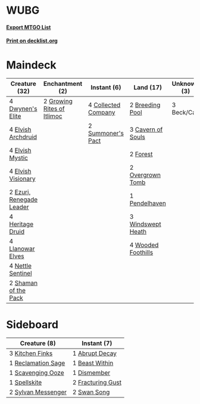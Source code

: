 # WUBG

#### [Export MTGO List](../collection/WUBG/WUBG.txt)
#### [Print on decklist.org](http://decklist.org/?deckmain=3%09Beck/Call%0A2%09Breeding%20Pool%0A3%09Cavern%20of%20Souls%0A4%09Collected%20Company%0A4%09Dwynen's%20Elite%0A4%09Elvish%20Archdruid%0A4%09Elvish%20Mystic%0A4%09Elvish%20Visionary%0A2%09Ezuri,%20Renegade%20Leader%0A2%09Forest%0A2%09Growing%20Rites%20of%20Itlimoc%0A4%09Heritage%20Druid%0A4%09Llanowar%20Elves%0A4%09Nettle%20Sentinel%0A2%09Overgrown%20Tomb%0A1%09Pendelhaven%0A2%09Shaman%20of%20the%20Pack%0A2%09Summoner's%20Pact%0A3%09Windswept%20Heath%0A4%09Wooded%20Foothills&deckside=1%09Abrupt%20Decay%0A1%09Beast%20Within%0A1%09Dismember%0A2%09Fracturing%20Gust%0A3%09Kitchen%20Finks%0A1%09Reclamation%20Sage%0A1%09Scavenging%20Ooze%0A1%09Spellskite%0A2%09Swan%20Song%0A2%09Sylvan%20Messenger)
# Maindeck

|                                           Creature (32)                                           |                                           Enchantment (2)                                           |                                         Instant (6)                                          |                                          Land (17)                                          |Unknown (3)|
|---------------------------------------------------------------------------------------------------|-----------------------------------------------------------------------------------------------------|----------------------------------------------------------------------------------------------|---------------------------------------------------------------------------------------------|-----------|
|4 [Dwynen's Elite](http://gatherer.wizards.com/Pages/Card/Details.aspx?multiverseid=442739)        |2 [Growing Rites of Itlimoc](http://gatherer.wizards.com/Pages/Card/Details.aspx?multiverseid=435346)|4 [Collected Company](http://gatherer.wizards.com/Pages/Card/Details.aspx?multiverseid=394519)|2 [Breeding Pool](http://gatherer.wizards.com/Pages/Card/Details.aspx?multiverseid=405095)   |3 Beck/Call|
|4 [Elvish Archdruid](http://gatherer.wizards.com/Pages/Card/Details.aspx?multiverseid=442741)      |                                                                                                     |2 [Summoner's Pact](http://gatherer.wizards.com/Pages/Card/Details.aspx?multiverseid=370563)  |3 [Cavern of Souls](http://gatherer.wizards.com/Pages/Card/Details.aspx?multiverseid=426057) |           |
|4 [Elvish Mystic](http://gatherer.wizards.com/Pages/Card/Details.aspx?multiverseid=442743)         |                                                                                                     |                                                                                              |2 [Forest](http://gatherer.wizards.com/Pages/Card/Details.aspx?multiverseid=439605)          |           |
|4 [Elvish Visionary](http://gatherer.wizards.com/Pages/Card/Details.aspx?multiverseid=417431)      |                                                                                                     |                                                                                              |2 [Overgrown Tomb](http://gatherer.wizards.com/Pages/Card/Details.aspx?multiverseid=405103)  |           |
|2 [Ezuri, Renegade Leader](http://gatherer.wizards.com/Pages/Card/Details.aspx?multiverseid=442737)|                                                                                                     |                                                                                              |1 [Pendelhaven](http://gatherer.wizards.com/Pages/Card/Details.aspx?multiverseid=442233)     |           |
|4 [Heritage Druid](http://gatherer.wizards.com/Pages/Card/Details.aspx?multiverseid=413713)        |                                                                                                     |                                                                                              |3 [Windswept Heath](http://gatherer.wizards.com/Pages/Card/Details.aspx?multiverseid=405115) |           |
|4 [Llanowar Elves](http://gatherer.wizards.com/Pages/Card/Details.aspx?multiverseid=413717)        |                                                                                                     |                                                                                              |4 [Wooded Foothills](http://gatherer.wizards.com/Pages/Card/Details.aspx?multiverseid=405116)|           |
|4 [Nettle Sentinel](http://gatherer.wizards.com/Pages/Card/Details.aspx?multiverseid=442171)       |                                                                                                     |                                                                                              |                                                                                             |           |
|2 [Shaman of the Pack](http://gatherer.wizards.com/Pages/Card/Details.aspx?multiverseid=413747)    |                                                                                                     |                                                                                              |                                                                                             |           |


# Sideboard

|                                        Creature (8)                                         |                                        Instant (7)                                         |
|---------------------------------------------------------------------------------------------|--------------------------------------------------------------------------------------------|
|3 [Kitchen Finks](http://gatherer.wizards.com/Pages/Card/Details.aspx?multiverseid=370458)   |1 [Abrupt Decay](http://gatherer.wizards.com/Pages/Card/Details.aspx?multiverseid=425971)   |
|1 [Reclamation Sage](http://gatherer.wizards.com/Pages/Card/Details.aspx?multiverseid=430359)|1 [Beast Within](http://gatherer.wizards.com/Pages/Card/Details.aspx?multiverseid=423482)   |
|1 [Scavenging Ooze](http://gatherer.wizards.com/Pages/Card/Details.aspx?multiverseid=425959) |1 [Dismember](http://gatherer.wizards.com/Pages/Card/Details.aspx?multiverseid=397830)      |
|1 [Spellskite](http://gatherer.wizards.com/Pages/Card/Details.aspx?multiverseid=397743)      |2 [Fracturing Gust](http://gatherer.wizards.com/Pages/Card/Details.aspx?multiverseid=386290)|
|2 [Sylvan Messenger](http://gatherer.wizards.com/Pages/Card/Details.aspx?multiverseid=159035)|2 [Swan Song](http://gatherer.wizards.com/Pages/Card/Details.aspx?multiverseid=420715)      |


